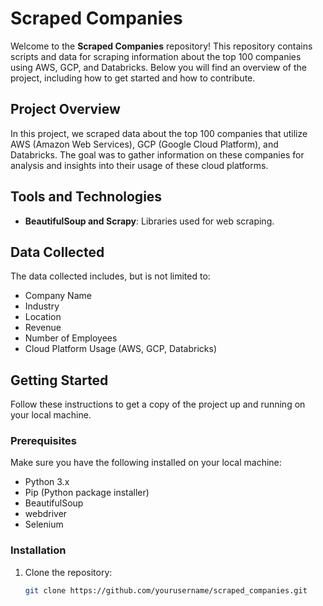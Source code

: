 # Scraped Companies

Welcome to the **Scraped Companies** repository! This repository contains scripts and data for scraping information about the top 100 companies using AWS, GCP, and Databricks. Below you will find an overview of the project, including how to get started and how to contribute.

## Project Overview

In this project, we scraped data about the top 100 companies that utilize AWS (Amazon Web Services), GCP (Google Cloud Platform), and Databricks. The goal was to gather information on these companies for analysis and insights into their usage of these cloud platforms.

## Tools and Technologies


- **BeautifulSoup and Scrapy**: Libraries used for web scraping.

## Data Collected

The data collected includes, but is not limited to:
- Company Name
- Industry
- Location
- Revenue
- Number of Employees
- Cloud Platform Usage (AWS, GCP, Databricks)

## Getting Started

Follow these instructions to get a copy of the project up and running on your local machine.

### Prerequisites

Make sure you have the following installed on your local machine:
- Python 3.x
- Pip (Python package installer)
- BeautifulSoup
- webdriver
- Selenium
### Installation

1. Clone the repository:
   ```bash
   git clone https://github.com/yourusername/scraped_companies.git
